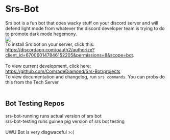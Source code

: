 # Srs-Bot
Srs bot is a fun bot that does wacky stuff on your discord server and will defend light mode from whatever the discord developer team is trying to do to promote dark mode hegemony. <br />
<img src="https://i.imgur.com/rqq7uQL.png" />
<br />
To install Srs bot on your server, click this: https://discordapp.com/oauth2/authorize?client_id=670060147846152205&permissions=8&scope=bot. <br><br>
To view current development, click here: https://github.com/ComradeDiamond/Srs-Bot/projects <br>
To view documentation and changelog, run `srs commands`. You can probs do this from the Tech Server
<br /><br />
## Bot Testing Repos
srs-bot-running runs actual version of srs bot<br>
srs-bot-testing runs guinea pig version of srs bot testing
<br /> <br />
UWU Bot is very disgwaceful >:(
